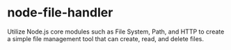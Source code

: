 # node-file-handler
Utilize Node.js core modules such as File System, Path, and HTTP to create a simple file management tool that can create, read, and delete files.
